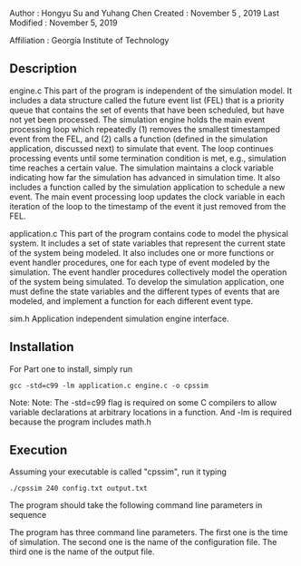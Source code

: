 Author          : Hongyu Su and Yuhang Chen
Created         : November 5 , 2019
Last Modified   : November 5, 2019

Affiliation          : Georgia Institute of Technology


Description
-------------
engine.c
This part of the program is independent of the simulation model. It includes a data structure called the future event list (FEL) that is a priority queue that contains the set of events that have been scheduled, but have not yet been processed. The simulation engine holds the main event processing loop which repeatedly (1) removes the smallest timestamped event from the FEL, and (2) calls a function (defined in the simulation application, discussed next) to simulate that event. The loop continues processing events until some termination condition is met, e.g., simulation time reaches a certain value. The simulation maintains a clock variable indicating how far the simulation has advanced in simulation time. It also includes a function called by the simulation application to schedule a new event. The main event processing loop updates the clock variable in each iteration of the loop to the timestamp of the event it just removed from the FEL.

application.c
This part of the program contains code to model the physical system. It includes a set of state variables that represent the current state of the system being modeled. It also includes one or more functions or event handler procedures, one for each type of event modeled by the simulation. The event handler procedures collectively model the operation of the system being simulated. To develop the simulation application, one must define the state variables and the different types of events that are modeled, and implement a function for each different event type.

sim.h
Application independent simulation engine interface.



Installation
------------

For Part one to install, simply run

    gcc -std=c99 -lm application.c engine.c -o cpssim

Note: Note: The -std=c99 flag is required on some C compilers 
to allow variable declarations at arbitrary locations in a function.
And -lm is required because the program includes math.h


Execution
----------

Assuming your executable is called "cpssim", run it typing  

    ./cpssim 240 config.txt output.txt
    
The program should take the following command line parameters in sequence

The program has three command line parameters.
The first one is the time of simulation.
The second one is the name of the configuration file.
The third one is the name of the output file.

 



